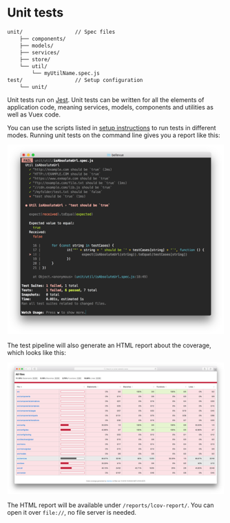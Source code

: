 
# Unit tests

```
unit/                 // Spec files
	├── components/
	├── models/
	├── services/
	├── store/
	└── util/
		└── myUtilName.spec.js
test/                 // Setup configuration
	└── unit/
```

Unit tests run on [Jest](https://facebook.github.io/jest/). Unit tests can be written for all the elements of application code, meaning services, models, components and utilities as well as Vuex code.

You can use the scripts listed in [setup instructions](../overview/setup.md) to run tests in different modes. Running unit tests on the command line gives you a report like this:

<!-- ![Unit test results](../images/unit-test-report-cli-success.png) -->

![Unit test results](../images/unit-test-report-cli-fail.png)

The test pipeline will also generate an HTML report about the coverage, which looks like this:

![Unit test coverage in browser](../images/unit-test-coverage-report-html.png)

The HTML report will be available under `/reports/lcov-report/`. You can open it over `file://`, no file server is needed.
